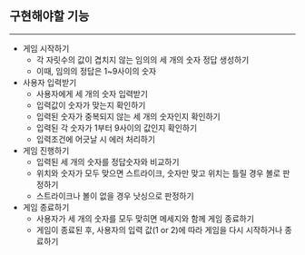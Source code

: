 ## 구현해야할 기능

---

- 게임 시작하기
    - 각 자릿수의 값이 겹치지 않는 임의의 세 개의 숫자 정답 생성하기
    - 이때, 임의의 정답은 1~9사이의 숫자
- 사용자 입력받기
    - 사용자에게 세 개의 숫자 입력받기
    - 입력값이 숫자가 맞는지 확인하기
    - 입력된 숫자가 중복되지 않는 세 개의 숫자인지 확인하기
    - 입력된 각 숫자가 1부터 9사이의 값인지 확인하기
    - 입력조건에 어긋날 시 에러 처리하기
- 게임 진행하기
    - 입력된 세 개의 숫자를 정답숫자와 비교하기
    - 위치와 숫자가 모두 맞으면 스트라이크, 숫자만 맞고 위치는 틀릴 경우 볼로 판정하기
    - 스트라이크나 볼이 없을 경우 낫싱으로 판정하기
- 게임 종료하기
    - 사용자가 세 개의 숫자를 모두 맞히면 메세지와 함께 게임 종료하기
    - 게임이 종료된 후, 사용자의 입력 값(1 or 2)에 따라 게임을 다시 시작하거나 종료하기